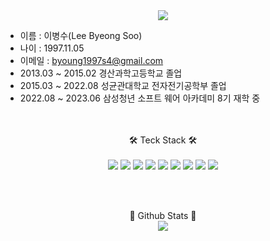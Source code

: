 <div align="center">
 <img src="https://capsule-render.vercel.app/api?type=waving&color=gradient&height=300&section=header&text=BingBang&fontSize=60" /><br>
</div>

- 이름 : 이병수(Lee Byeong Soo)
- 나이 : 1997.11.05
- 이메일 : byoung1997s4@gmail.com
- 2013.03 ~ 2015.02 경산과학고등학교 졸업
- 2015.03 ~ 2022.08 성균관대학교 전자전기공학부 졸업
- 2022.08 ~ 2023.06  삼성청년 소프트 웨어 아카데미 8기 재학 중  
<br><br>

<div align="center">
🛠️ Teck Stack 🛠️<br><br>
	<img src="https://img.shields.io/badge/python-3776AB?style=flat&logo=python&logoColor=white" />
  <img src="https://img.shields.io/badge/django-3178C6?style=flat&logo=django&logoColor=white" />
  <img src="https://img.shields.io/badge/javascript-F7DF1E?style=flat&logo=javascript&logoColor=white" />
  <img src="https://img.shields.io/badge/html5-E34F26?style=flat&logo=html5&logoColor=white" />
  <img src="https://img.shields.io/badge/css3-1572B6?style=flat&logo=css3&logoColor=white" />
  <img src="https://img.shields.io/badge/nodedotjs-339933?style=flat&logo=nodedotjs&logoColor=white" />
  <img src="https://img.shields.io/badge/react-61DAFB?style=flat&logo=react&logoColor=white" />
  <img src="https://img.shields.io/badge/vuedotjs-4FC08D?style=flat&logo=vuedotjs&logoColor=white" />  
  <img src="https://img.shields.io/badge/typescript-3178C6?style=flat&logo=typescript&logoColor=white" />  
</div>


<br><br>
  
<div align="center">
  📖 Github Stats 📖<br>
  <img src="https://github-readme-stats.vercel.app/api?username=bingbang97&show_icons=true"><br><br>
</div>
